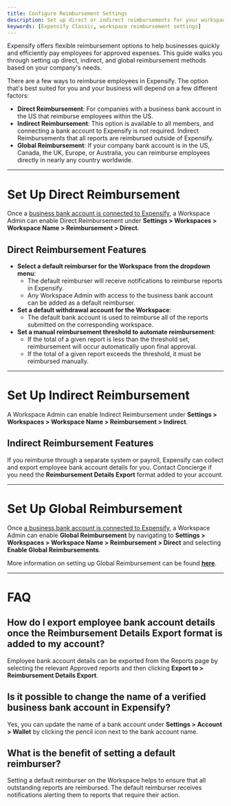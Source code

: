 ```yaml
---
title: Configure Reimbursement Settings
description: Set up direct or indirect reimbursements for your workspace.
keywords: [Expensify Classic, workspace reimbursement settings]
---
```

<div id="expensify-classic" markdown="1">

Expensify offers flexible reimbursement options to help businesses quickly and efficiently pay employees for approved expenses. This guide walks you through setting up direct, indirect, and global reimbursement methods based on your company's needs.

There are a few ways to reimburse employees in Expensify. The option that's best suited for you and your business will depend on a few different factors:
- **Direct Reimbursement**: For companies with a business bank account in the US that reimburse employees within the US.
- **Indirect Reimbursement**: This option is available to all members, and connecting a bank account to Expensify is not required. Indirect Reimbursements that all reports are reimbursed outside of Expensify.
- **Global Reimbursement**: If your company bank account is in the US, Canada, the UK, Europe, or Australia, you can reimburse employees directly in nearly any country worldwide.

---

# Set Up Direct Reimbursement

Once a [business bank account is connected to Expensify](https://help.expensify.com/articles/expensify-classic/bank-accounts-and-payments/Business-Bank-Accounts-USD#how-to-add-a-verified-business-bank-account), a Workspace Admin can enable Direct Reimbursement under **Settings > Workspaces > Workspace Name > Reimbursement > Direct**.

## Direct Reimbursement Features
- **Select a default reimburser for the Workspace from the dropdown menu**:
     - The default reimburser will receive notifications to reimburse reports in Expensify.
     - Any Workspace Admin with access to the business bank account can be added as a default reimburser.
- **Set a default withdrawal account for the Workspace**:
     - The default bank account is used to reimburse all of the reports submitted on the corresponding workspace.
- **Set a manual reimbursement threshold to automate reimbursement**:
     - If the total of a given report is less than the threshold set, reimbursement will occur automatically upon final approval.
     - If the total of a given report exceeds the threshold, it must be reimbursed manually.

---

# Set Up Indirect Reimbursement

A Workspace Admin can enable Indirect Reimbursement under **Settings > Workspaces > Workspace Name > Reimbursement > Indirect**.

## Indirect Reimbursement Features
If you reimburse through a separate system or payroll, Expensify can collect and export employee bank account details for you. Contact Concierge if you need the **Reimbursement Details Export** format added to your account.

---

# Set Up Global Reimbursement

Once [a business bank account is connected to Expensify](https://help.expensify.com/articles/expensify-classic/bank-accounts-and-payments/Business-Bank-Accounts-USD#how-to-add-a-verified-business-bank-account), a Workspace Admin can enable **Global Reimbursement** by navigating to **Settings > Workspaces > Workspace Name > Reimbursement > Direct** and selecting **Enable Global Reimbursements**.

More information on setting up Global Reimbursement can be found **[here](https://help.expensify.com/articles/expensify-classic/bank-accounts-and-payments/Global-Reimbursements)**.

---

# FAQ 

## How do I export employee bank account details once the Reimbursement Details Export format is added to my account?

Employee bank account details can be exported from the Reports page by selecting the relevant Approved reports and then clicking **Export to > Reimbursement Details Export**.

## Is it possible to change the name of a verified business bank account in Expensify?

Yes, you can update the name of a bank account under **Settings > Account > Wallet** by clicking the pencil icon next to the bank account name.

## What is the benefit of setting a default reimburser?

Setting a default reimburser on the Workspace helps to ensure that all outstanding reports are reimbursed. The default reimburser receives notifications alerting them to reports that require their action.

</div>
